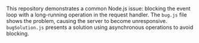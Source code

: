 This repository demonstrates a common Node.js issue: blocking the event loop with a long-running operation in the request handler.  The `bug.js` file shows the problem, causing the server to become unresponsive.  `bugSolution.js` presents a solution using asynchronous operations to avoid blocking.